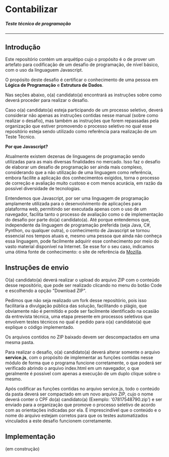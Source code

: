 # Contabilizar
##### Teste técnico de programação
---

## Introdução

Este repositório contém um arquétipo cujo o propósito é o de prover um artefato para codificação de um desafio de programação, de nível básico, com o uso da linguaguem Javascript.

O propósito deste desafio é certificar o conhecimento de uma pessoa em **Lógica de Programação** e **Estrutura de Dados**.

Nas seções abaixo, o(a) candidato(a) encontrará as instruções sobre como deverá proceder para realizar o desafio.

Caso o(a) candidato(a) esteja participando de um processo seletivo, deverá considerar não apenas as instruções contidas nesse manual (sobre como realizar o desafio), mas também as instruções que forem repassadas pela organização que estiver promovendo o processo seletivo no qual esse repositório esteja sendo utilizado como referência para realização de um Teste Técnico.

**Por que Javascript?**

Atualmente existem dezenas de linguagens de programação sendo utilizadas para as mais diversas finalidades no mercado. Isso faz o desafio de elaborar um desafio de programação ser ainda mais complexo, considerando que a não utilização de uma linguagem como referência, embora facilite a aplicação dos conhecimentos exigidos, torna o processo de correção e avaliação muito custoso e com menos acurácia, em razão da possível diversidade de tecnologias.

Entendemos que Javascript, por ser uma linguagem de programação amplamente utilizada para o desenvolvimento de aplicações para plataforma web, permitindo ser executada apenas com o uso de um navegador, facilita tanto o processo de avaliação como o de implementação do desafio por parte do(a) candidato(a). Até porque entendemos que, independente da linguagem de programação preferida (seja Java, C#, Pynthon, ou qualquer outra), o conhecimento de Javascript se tornou essencial nos tempos atuais e, mesmo uma pessoa que ainda não conheça essa linguagem, pode facilmente adquirir esse conhecimento por meio do vasto material disponível na Internet. Se esse for o seu caso, indicamos uma ótima fonte de conhecimento: o site de referência da [Mozilla](https://developer.mozilla.org/pt-BR/docs/Web/JavaScript/Reference).

## Instruções de envio

O(a) candidato(a) deverá realizar o upload do arquivo ZIP com o conteúdo desse repositório, que pode ser realizado clicando no menu do botão Code e escolhendo a opção "Download ZIP".

Pedimos que não seja realizado um fork desse repositório, pois isso facilitaria a divulgação pública das solução, facilitando o plágio, que obviamente não é permitido e pode ser facilmente identificado na ocasião da entrevista técnica, uma etapa presente em processos seletivos que envolvem testes técnicos no qual é pedido para o(a) candidato(a) que explique o código implementado.

Os arquivos contidos no ZIP baixado devem ser descompactados em uma mesma pasta.

Para realizar o desafio, o(a) candidato(a) deverá alterar somente o arquivo **service.js**, com o propósito de implementar as funções contidas nesse módulo de forma que o programa funcione corretamente, o que poderá ser verificado abrindo o arquivo index.html em um navegador, o que geralmente é possível com apenas a execução de um duplo clique sobre o mesmo.

Após codificar as funções contidas no arquivo service.js, todo o conteúdo da pasta deverá ser compactado em um novo arquivo ZIP, cujo o nome deverá conter o CPF do(a) candidato(a) (Exemplo: '07817548790.zip') e ser enviado para a organização que promove o processo seletivo de acordo com as orientações indicadas por ela. É imprescindível que o conteúdo e o nome do arquivo estejam corretos para que os testes automatizados vinculados a este desafio funcionem corretamente.

## Implementação

(em construção)